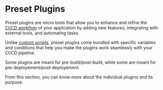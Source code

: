 # Preset Plugins

Preset plugins are micro tools that allow you to enhance and refine the [CI/CD workflow](../creating-application/workflow/README.md) of your application by adding new features, integrating with external tools, and automating tasks.

Unlike [custom scripts](../creating-application/workflow/ci-build-pre-post-plugins.md#execute-custom-script), preset plugins come bundled with specific variables and conditions that help you make the plugins work seamlessly with your CI/CD pipeline.

Some plugins are meant for pre-build/post-build, while some are meant for pre-deployement/post-deployement.

From this section, you can know more about the individual plugins and its purpose.

